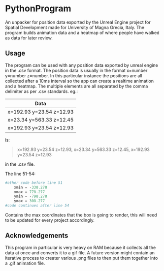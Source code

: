 # PythonProgram
An unpacker for position data exported by the Unreal Engine project for Spatial Development made for University of Magna Grecia, Italy. The program builds animation data and a heatmap of where people have walked as data for later review.

## Usage
The program can be used with any position data exported by unreal engine in the .csv format. The position data is usually in the format x=number y=number z=number. In this particular instance the positions are all collected after a 10ms interval so the app can create a realtime animation and a heatmap. The multiple elements are all separated by the comma delimiter as per .csv standards.
eg.:

| Data                     |
| ------------------------ |
| x=192.93 y=23.54 z=12.93 |
| x=23.34 y=563.33 z=12.45 |
| x=192.93 y=23.54 z=12.93 |

is:

> x=192.93 y=23.54 z=12.93, x=23.34 y=563.33 z=12.45, x=192.93 y=23.54 z=12.93

in the .csv file.

The line 51-54:
```python
#other code before line 51
    xmin = -338.278
    xmax = 778.277
    ymin = -798.278
    ymax = 308.277
#code continues after line 54
```
Contains the max coordinates that the box is going to render, this will need to be updated for every project accordingly.

## Acknowledgements
This program in particular is very heavy on RAM because it collects all the data at once and converts it to a gif file. A future version might contain an iterative process to creater various .png files to then put them together into a .gif animation file.
